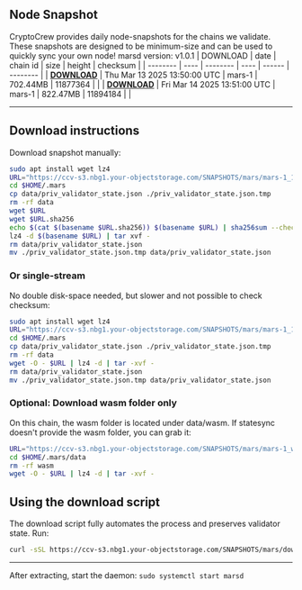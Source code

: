 ## Node Snapshot
CryptoCrew provides daily node-snapshots for the chains we validate. These snapshots are designed to be minimum-size and can be used to quickly sync your own node!
marsd version: v1.0.1
| DOWNLOAD | date | chain id | size | height | checksum |
| -------- | ---- | -------- | ---- | ------ | -------- |
| **[DOWNLOAD](https://ccv-s3.nbg1.your-objectstorage.com/SNAPSHOTS/mars/s3://ccv-s3/SNAPSHOTS/mars/mars-1_11877364.tar.lz4)** | Thu Mar 13 2025 13:50:00 UTC | mars-1 | 702.44MB | 11877364 |  |
| **[DOWNLOAD](https://ccv-s3.nbg1.your-objectstorage.com/SNAPSHOTS/mars/s3://ccv-s3/SNAPSHOTS/mars/mars-1_11894184.tar.lz4)** | Fri Mar 14 2025 13:51:00 UTC | mars-1 | 822.47MB | 11894184 |  |

---

## Download instructions
Download snapshot manually:
```sh
sudo apt install wget lz4
URL="https://ccv-s3.nbg1.your-objectstorage.com/SNAPSHOTS/mars/mars-1_11894184.tar.lz4"
cd $HOME/.mars
cp data/priv_validator_state.json ./priv_validator_state.json.tmp
rm -rf data
wget $URL
wget $URL.sha256
echo $(cat $(basename $URL.sha256)) $(basename $URL) | sha256sum --check
lz4 -d $(basename $URL) | tar xvf -
rm data/priv_validator_state.json
mv ./priv_validator_state.json.tmp data/priv_validator_state.json
```

### Or single-stream
No double disk-space needed, but slower and not possible to check checksum:
```sh
sudo apt install wget lz4
URL="https://ccv-s3.nbg1.your-objectstorage.com/SNAPSHOTS/mars/mars-1_11894184.tar.lz4"
cd $HOME/.mars
cp data/priv_validator_state.json ./priv_validator_state.json.tmp
rm -rf data
wget -O - $URL | lz4 -d | tar -xvf -
rm data/priv_validator_state.json
mv ./priv_validator_state.json.tmp data/priv_validator_state.json
```
### Optional: Download wasm folder only
On this chain, the wasm folder is located under data/wasm. If statesync doesn't provide the wasm folder, you can grab it:
```sh
URL="https://ccv-s3.nbg1.your-objectstorage.com/SNAPSHOTS/mars/mars-1_wasm.tar.lz4"
cd $HOME/.mars/data
rm -rf wasm
wget -O - $URL | lz4 -d | tar -xvf -
```
## Using the download script
The download script fully automates the process and preserves validator state. Run:
```sh
curl -sSL https://ccv-s3.nbg1.your-objectstorage.com/SNAPSHOTS/mars/download_snapshot.sh | bash
```
---

After extracting, start the daemon:
`sudo systemctl start marsd`
